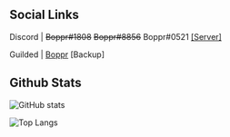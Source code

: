 ## Social Links
Discord | ~~Boppr#1808~~ ~~Boppr#8856~~ Boppr#0521 [[Server]](https://discord.gg/UemfQ8js5w)

Guilded | [Boppr](https://www.guilded.gg/boppr) [Backup]

## Github Stats
![GitHub stats](https://github-readme-stats.vercel.app/api?username=realboppr&count_private=true&show_icons=true&title_color=600050&text_color=760052&icon_color=3C0082&bg_color=15,1C003F,000000&hide_border=true&border_radius=10)

![Top Langs](https://github-readme-stats.vercel.app/api/top-langs/?username=realboppr&layout=compact&title_color=600050&text_color=760052&bg_color=15,1C003F,000000&hide_border=true&border_radius=10)
